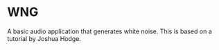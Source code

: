 # WNG
A basic audio application that generates white noise. This is based on a tutorial by Joshua Hodge.
